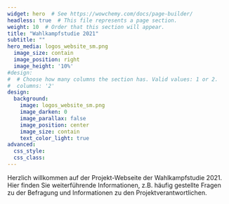 ```yaml
---
widget: hero  # See https://wowchemy.com/docs/page-builder/
headless: true  # This file represents a page section.
weight: 10  # Order that this section will appear.
title: "Wahlkampfstudie 2021"
subtitle: ""
hero_media: logos_website_sm.png
  image_size: contain
  image_position: right
  image_height: '10%'
#design:
#  # Choose how many columns the section has. Valid values: 1 or 2.
#  columns: '2'
design:
  background:
    image: logos_website_sm.png
    image_darken: 0
    image_parallax: false
    image_position: center
    image_size: contain  
    text_color_light: true
advanced:
  css_style:
  css_class:
---
```


Herzlich willkommen auf der Projekt-Webseite der Wahlkampfstudie 2021. Hier finden Sie weiterführende Informationen, z.B. häufig gestellte Fragen zu der Befragung und Informationen zu den Projektverantwortlichen.
